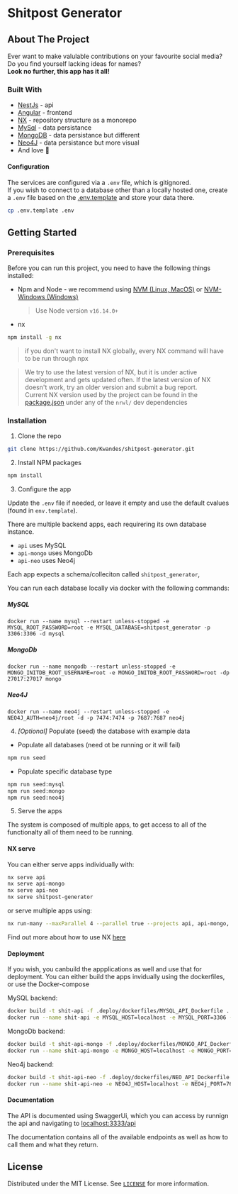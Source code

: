 # Shitpost Generator

## About The Project

Ever want to make valulable contributions on your favourite social media?\
Do you find yourself lacking ideas for names?\
**Look no further, this app has it all!**

### Built With

- [NestJs](https://nestjs.com/) - api
- [Angular](https://angular.io/) - frontend
- [NX](https://nx.dev/) - repository structure as a monorepo
- [MySql](mysql.com) - data persistance
- [MongoDB](https://www.mongodb.com/) - data persistance but different
- [Neo4J](https://neo4j.com/) - data persistance but more visual
- And love 💖

#### Configuration

The services are configured via a `.env` file, which is gitignored.\
If you wish to connect to a database other than a locally hosted one, create a `.env` file based on the [.env.template](.env.template) and store your data there.

```sh
cp .env.template .env
```

## Getting Started

### Prerequisites

Before you can run this project, you need to have the following things installed:

- Npm and Node - we recommend using [NVM (Linux, MacOS)](https://github.com/nvm-sh/nvm#about) or [NVM-Windows (Windows)](https://github.com/coreybutler/nvm-windows#node-version-manager-nvm-for-windows)

  > Use Node version `v16.14.0+`

- nx

```sh
npm install -g nx
```

> if you don't want to install NX globally, every NX command will have to be run through npx

> We try to use the latest version of NX, but it is under active development and gets updated often. If the latest version of NX doesn't work, try an older version and submit a bug report.\
> Current NX version used by the project can be found in the [package.json](package.json) under any of the `nrwl/` dev dependencies

### Installation

1. Clone the repo

```sh
git clone https://github.com/Kwandes/shitpost-generator.git
```

2. Install NPM packages

```sh
npm install
```

3. Configure the app

Update the `.env` file if needed, or leave it empty and use the default cvalues (found in `env.template`).

There are multiple backend apps, each requirering its own database instance.

- `api` uses MySQL
- `api-mongo` uses MongoDb
- `api-neo` uses Neo4j

Each app expects a schema/colleciton called `shitpost_generator`,

You can run each database locally via docker with the following commands:

##### MySQL

```docker
docker run --name mysql --restart unless-stopped -e MYSQL_ROOT_PASSWORD=root -e MYSQL_DATABASE=shitpost_generator -p 3306:3306 -d mysql
```

##### MongoDb

```docker
docker run --name mongodb --restart unless-stopped -e MONGO_INITDB_ROOT_USERNAME=root -e MONGO_INITDB_ROOT_PASSWORD=root -dp 27017:27017 mongo
```

##### Neo4J

```docker
docker run --name neo4j --restart unless-stopped -e NEO4J_AUTH=neo4j/root -d -p 7474:7474 -p 7687:7687 neo4j
```

4. _[Optional]_ Populate (seed) the database with example data

- Populate all databases (need ot be running or it will fail)

```sh
npm run seed
```

- Populate specific database type

```sh
npm run seed:mysql
npm run seed:mongo
npm run seed:neo4j
```

5. Serve the apps

The system is composed of multiple apps, to get access to all of the functionalty all of them need to be running.

#### NX serve

You can either serve apps individually with:

```sh
nx serve api
nx serve api-mongo
nx serve api-neo
nx serve shitpost-generator
```

or serve multiple apps using:

```sh
nx run-many --maxParallel 4 --parallel true --projects api, api-mongo, api-neo, shitpost-generator --target serve
```

Find out more about how to use NX [here](https://nx.dev/latest/angular/getting-started/nx-cli)

#### Deployment

If you wish, you canbuild the appplications as well and use that for deployment.
You can either build the apps invidually using the dockerfiles, or use the Docker-compose

MySQL backend:

```sh
docker build -t shit-api -f .deploy/dockerfiles/MYSQL_API_Dockerfile .
docker run --name shit-api -e MYSQL_HOST=localhost -e MYSQL_PORT=3306 -e MYSQL_USER=root -e MYSQL_PASSWORD=root -e MYSQL_DATABASE=shitpost_generator  -p 3333:3333 shit-api

```

MongoDb backend:

```sh
docker build -t shit-api-mongo -f .deploy/dockerfiles/MONGO_API_Dockerfile .
docker run --name shit-api-mongo -e MONGO_HOST=localhost -e MONGO_PORT=27017 -e MONGO_USER=root -e MONGO_PASSWORD=root -e MONGO_DATABASE=shitpost_generator  -p 3334:3334 shit-api-mongo

```

Neo4j backend:

```sh
docker build -t shit-api-neo -f .deploy/dockerfiles/NEO_API_Dockerfile .
docker run --name shit-api-neo -e NEO4J_HOST=localhost -e NEO4j_PORT=7687 -e NEO4j_USER=neo4j -e NEO4j_PASSWORD=root -e NEO4j_DATABASE=shitpost_generator  -p 3335:3335 shit-api-neo

```

#### Documentation

The API is documented using SwaggerUi, which you can access by runnign the api and navigating to [localhost:3333/api](http://localhost:3333/api)

The documentation contains all of the available endpoints as well as how to call them and what they return.

## License

Distributed under the MIT License. See [`LICENSE`](./LICENSE) for more information.
